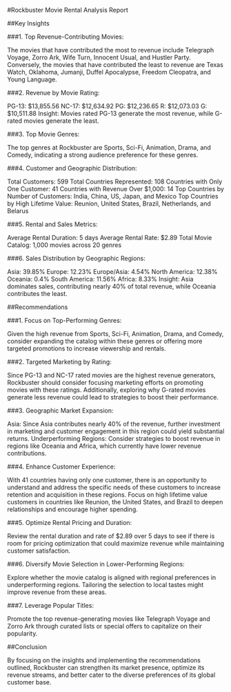 #Rockbuster Movie Rental Analysis Report

##Key Insights

###1. Top Revenue-Contributing Movies:

The movies that have contributed the most to revenue include Telegraph Voyage, Zorro Ark, Wife Turn, Innocent Usual, and Hustler Party.
Conversely, the movies that have contributed the least to revenue are Texas Watch, Oklahoma, Jumanji, Duffel Apocalypse, Freedom Cleopatra, and Young Language.

###2. Revenue by Movie Rating:

PG-13: $13,855.56
NC-17: $12,634.92
PG: $12,236.65
R: $12,073.03
G: $10,511.88
Insight: Movies rated PG-13 generate the most revenue, while G-rated movies generate the least.

###3. Top Movie Genres:

The top genres at Rockbuster are Sports, Sci-Fi, Animation, Drama, and Comedy, indicating a strong audience preference for these genres.

###4. Customer and Geographic Distribution:

Total Customers: 599
Total Countries Represented: 108
Countries with Only One Customer: 41
Countries with Revenue Over $1,000: 14
Top Countries by Number of Customers: India, China, US, Japan, and Mexico
Top Countries by High Lifetime Value: Reunion, United States, Brazil, Netherlands, and Belarus

###5. Rental and Sales Metrics:

Average Rental Duration: 5 days
Average Rental Rate: $2.89
Total Movie Catalog: 1,000 movies across 20 genres

###6. Sales Distribution by Geographic Regions:

Asia: 39.85%
Europe: 12.23%
Europe/Asia: 4.54%
North America: 12.38%
Oceania: 0.4%
South America: 11.56%
Africa: 8.33%
Insight: Asia dominates sales, contributing nearly 40% of total revenue, while Oceania contributes the least.

##Recommendations

###1. Focus on Top-Performing Genres:

Given the high revenue from Sports, Sci-Fi, Animation, Drama, and Comedy, consider expanding the catalog within these genres or offering more targeted promotions to increase viewership and rentals.

###2. Targeted Marketing by Rating:

Since PG-13 and NC-17 rated movies are the highest revenue generators, Rockbuster should consider focusing marketing efforts on promoting movies with these ratings. Additionally, exploring why G-rated movies generate less revenue could lead to strategies to boost their performance.

###3. Geographic Market Expansion:

Asia: Since Asia contributes nearly 40% of the revenue, further investment in marketing and customer engagement in this region could yield substantial returns.
Underperforming Regions: Consider strategies to boost revenue in regions like Oceania and Africa, which currently have lower revenue contributions.

###4. Enhance Customer Experience:

With 41 countries having only one customer, there is an opportunity to understand and address the specific needs of these customers to increase retention and acquisition in these regions.
Focus on high lifetime value customers in countries like Reunion, the United States, and Brazil to deepen relationships and encourage higher spending.

###5. Optimize Rental Pricing and Duration:

Review the rental duration and rate of $2.89 over 5 days to see if there is room for pricing optimization that could maximize revenue while maintaining customer satisfaction.

###6. Diversify Movie Selection in Lower-Performing Regions:

Explore whether the movie catalog is aligned with regional preferences in underperforming regions. Tailoring the selection to local tastes might improve revenue from these areas.

###7. Leverage Popular Titles:

Promote the top revenue-generating movies like Telegraph Voyage and Zorro Ark through curated lists or special offers to capitalize on their popularity.

##Conclusion

By focusing on the insights and implementing the recommendations outlined, Rockbuster can strengthen its market presence, optimize its revenue streams, and better cater to the diverse preferences of its global customer base.

